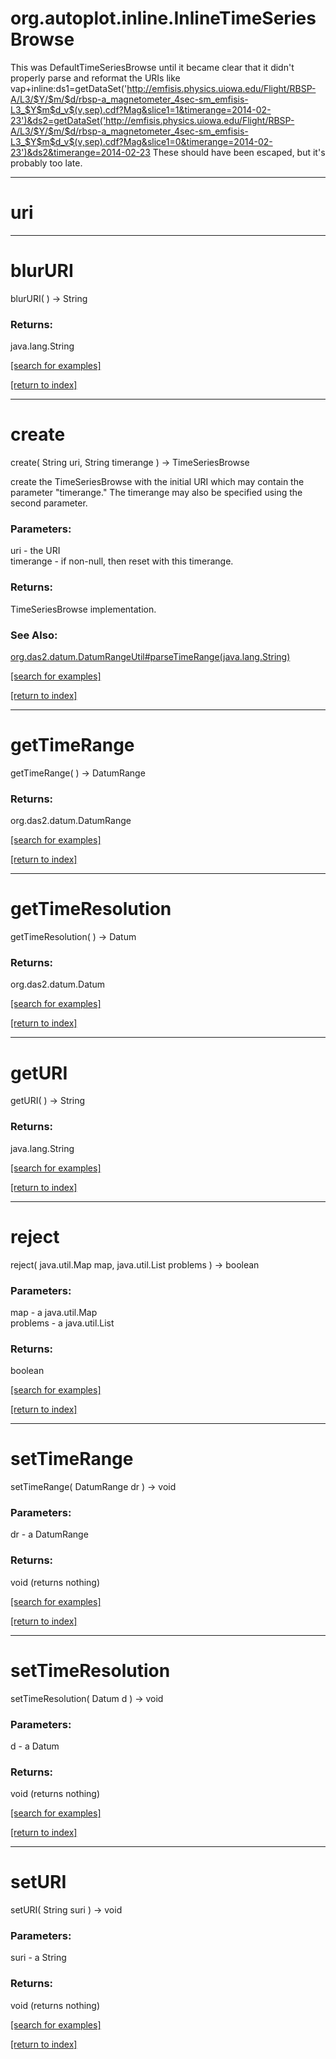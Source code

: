 # org.autoplot.inline.InlineTimeSeriesBrowse

This was DefaultTimeSeriesBrowse until it became clear that it didn't properly
 parse and reformat the URIs like
 vap+inline:ds1=getDataSet('http://emfisis.physics.uiowa.edu/Flight/RBSP-A/L3/$Y/$m/$d/rbsp-a_magnetometer_4sec-sm_emfisis-L3_$Y$m$d_v$(v,sep).cdf?Mag&slice1=1&timerange=2014-02-23')&ds2=getDataSet('http://emfisis.physics.uiowa.edu/Flight/RBSP-A/L3/$Y/$m/$d/rbsp-a_magnetometer_4sec-sm_emfisis-L3_$Y$m$d_v$(v,sep).cdf?Mag&slice1=0&timerange=2014-02-23')&ds2&timerange=2014-02-23
 These should have been escaped, but it's probably too late.

***
<a name="uri"></a>
# uri



***
<a name="blurURI"></a>
# blurURI
blurURI(  ) &rarr; String



### Returns:
java.lang.String


<a href="https://github.com/autoplot/dev/search?q=blurURI&unscoped_q=blurURI">[search for examples]</a>

<a href="https://github.com/autoplot/documentation/blob/master/javadoc/index-all.md">[return to index]</a>

***
<a name="create"></a>
# create
create( String uri, String timerange ) &rarr; TimeSeriesBrowse

create the TimeSeriesBrowse with the initial URI which may contain the
 parameter "timerange."  The timerange may also be specified using the 
 second parameter.

### Parameters:
uri - the URI
<br>timerange - if non-null, then reset with this timerange.

### Returns:
TimeSeriesBrowse implementation.
### See Also:
<a href='https://git.uiowa.edu/jbf/autoplot/-/blob/master/doc/org/das2/datum/DatumRangeUtil.md#parseTimeRange'>org.das2.datum.DatumRangeUtil#parseTimeRange(java.lang.String)</a> <br>

<a href="https://github.com/autoplot/dev/search?q=create&unscoped_q=create">[search for examples]</a>

<a href="https://github.com/autoplot/documentation/blob/master/javadoc/index-all.md">[return to index]</a>

***
<a name="getTimeRange"></a>
# getTimeRange
getTimeRange(  ) &rarr; DatumRange



### Returns:
org.das2.datum.DatumRange


<a href="https://github.com/autoplot/dev/search?q=getTimeRange&unscoped_q=getTimeRange">[search for examples]</a>

<a href="https://github.com/autoplot/documentation/blob/master/javadoc/index-all.md">[return to index]</a>

***
<a name="getTimeResolution"></a>
# getTimeResolution
getTimeResolution(  ) &rarr; Datum



### Returns:
org.das2.datum.Datum


<a href="https://github.com/autoplot/dev/search?q=getTimeResolution&unscoped_q=getTimeResolution">[search for examples]</a>

<a href="https://github.com/autoplot/documentation/blob/master/javadoc/index-all.md">[return to index]</a>

***
<a name="getURI"></a>
# getURI
getURI(  ) &rarr; String



### Returns:
java.lang.String


<a href="https://github.com/autoplot/dev/search?q=getURI&unscoped_q=getURI">[search for examples]</a>

<a href="https://github.com/autoplot/documentation/blob/master/javadoc/index-all.md">[return to index]</a>

***
<a name="reject"></a>
# reject
reject( java.util.Map map, java.util.List problems ) &rarr; boolean



### Parameters:
map - a java.util.Map
<br>problems - a java.util.List

### Returns:
boolean


<a href="https://github.com/autoplot/dev/search?q=reject&unscoped_q=reject">[search for examples]</a>

<a href="https://github.com/autoplot/documentation/blob/master/javadoc/index-all.md">[return to index]</a>

***
<a name="setTimeRange"></a>
# setTimeRange
setTimeRange( DatumRange dr ) &rarr; void



### Parameters:
dr - a DatumRange

### Returns:
void (returns nothing)


<a href="https://github.com/autoplot/dev/search?q=setTimeRange&unscoped_q=setTimeRange">[search for examples]</a>

<a href="https://github.com/autoplot/documentation/blob/master/javadoc/index-all.md">[return to index]</a>

***
<a name="setTimeResolution"></a>
# setTimeResolution
setTimeResolution( Datum d ) &rarr; void



### Parameters:
d - a Datum

### Returns:
void (returns nothing)


<a href="https://github.com/autoplot/dev/search?q=setTimeResolution&unscoped_q=setTimeResolution">[search for examples]</a>

<a href="https://github.com/autoplot/documentation/blob/master/javadoc/index-all.md">[return to index]</a>

***
<a name="setURI"></a>
# setURI
setURI( String suri ) &rarr; void



### Parameters:
suri - a String

### Returns:
void (returns nothing)


<a href="https://github.com/autoplot/dev/search?q=setURI&unscoped_q=setURI">[search for examples]</a>

<a href="https://github.com/autoplot/documentation/blob/master/javadoc/index-all.md">[return to index]</a>

